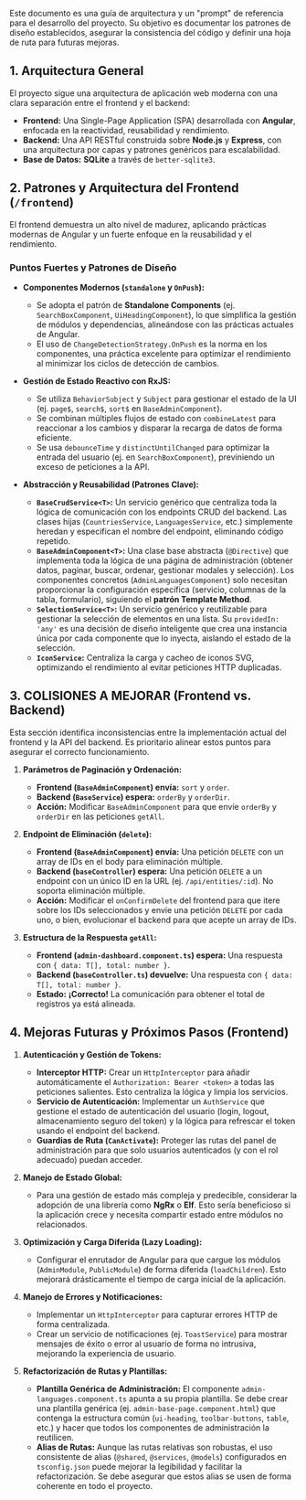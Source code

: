 Este documento es una guía de arquitectura y un "prompt" de referencia para el desarrollo del proyecto. Su objetivo es documentar los patrones de diseño establecidos, asegurar la consistencia del código y definir una hoja de ruta para futuras mejoras.

## 1. Arquitectura General

El proyecto sigue una arquitectura de aplicación web moderna con una clara separación entre el frontend y el backend:

-   **Frontend:** Una Single-Page Application (SPA) desarrollada con **Angular**, enfocada en la reactividad, reusabilidad y rendimiento.
-   **Backend:** Una API RESTful construida sobre **Node.js** y **Express**, con una arquitectura por capas y patrones genéricos para escalabilidad.
-   **Base de Datos:** **SQLite** a través de `better-sqlite3`.

## 2. Patrones y Arquitectura del Frontend (`/frontend`)

El frontend demuestra un alto nivel de madurez, aplicando prácticas modernas de Angular y un fuerte enfoque en la reusabilidad y el rendimiento.

### Puntos Fuertes y Patrones de Diseño

-   **Componentes Modernos (`standalone` y `OnPush`):**
    -   Se adopta el patrón de **Standalone Components** (ej. `SearchBoxComponent`, `UiHeadingComponent`), lo que simplifica la gestión de módulos y dependencias, alineándose con las prácticas actuales de Angular.
    -   El uso de `ChangeDetectionStrategy.OnPush` es la norma en los componentes, una práctica excelente para optimizar el rendimiento al minimizar los ciclos de detección de cambios.

-   **Gestión de Estado Reactivo con RxJS:**
    -   Se utiliza `BehaviorSubject` y `Subject` para gestionar el estado de la UI (ej. `page$`, `search$`, `sort$` en `BaseAdminComponent`).
    -   Se combinan múltiples flujos de estado con `combineLatest` para reaccionar a los cambios y disparar la recarga de datos de forma eficiente.
    -   Se usa `debounceTime` y `distinctUntilChanged` para optimizar la entrada del usuario (ej. en `SearchBoxComponent`), previniendo un exceso de peticiones a la API.

-   **Abstracción y Reusabilidad (Patrones Clave):**
    -   **`BaseCrudService<T>`:** Un servicio genérico que centraliza toda la lógica de comunicación con los endpoints CRUD del backend. Las clases hijas (`CountriesService`, `LanguagesService`, etc.) simplemente heredan y especifican el nombre del endpoint, eliminando código repetido.
    -   **`BaseAdminComponent<T>`:** Una clase base abstracta (`@Directive`) que implementa toda la lógica de una página de administración (obtener datos, paginar, buscar, ordenar, gestionar modales y selección). Los componentes concretos (`AdminLanguagesComponent`) solo necesitan proporcionar la configuración específica (servicio, columnas de la tabla, formulario), siguiendo el **patrón Template Method**.
    -   **`SelectionService<T>`:** Un servicio genérico y reutilizable para gestionar la selección de elementos en una lista. Su `providedIn: 'any'` es una decisión de diseño inteligente que crea una instancia única por cada componente que lo inyecta, aislando el estado de la selección.
    -   **`IconService`:** Centraliza la carga y cacheo de iconos SVG, optimizando el rendimiento al evitar peticiones HTTP duplicadas.

## 3. COLISIONES A MEJORAR (Frontend vs. Backend)

Esta sección identifica inconsistencias entre la implementación actual del frontend y la API del backend. Es prioritario alinear estos puntos para asegurar el correcto funcionamiento.

1.  **Parámetros de Paginación y Ordenación:**
    -   **Frontend (`BaseAdminComponent`) envía:** `sort` y `order`.
    -   **Backend (`BaseService`) espera:** `orderBy` y `orderDir`.
    -   **Acción:** Modificar `BaseAdminComponent` para que envíe `orderBy` y `orderDir` en las peticiones `getAll`.

2.  **Endpoint de Eliminación (`delete`):**
    -   **Frontend (`BaseAdminComponent`) envía:** Una petición `DELETE` con un array de IDs en el body para eliminación múltiple.
    -   **Backend (`baseController`) espera:** Una petición `DELETE` a un endpoint con un único ID en la URL (ej. `/api/entities/:id`). No soporta eliminación múltiple.
    -   **Acción:** Modificar el `onConfirmDelete` del frontend para que itere sobre los IDs seleccionados y envíe una petición `DELETE` por cada uno, o bien, evolucionar el backend para que acepte un array de IDs.

3.  **Estructura de la Respuesta `getAll`:**
    -   **Frontend (`admin-dashboard.component.ts`) espera:** Una respuesta con `{ data: T[], total: number }`.
    -   **Backend (`baseController.ts`) devuelve:** Una respuesta con `{ data: T[], total: number }`.
    -   **Estado:** **¡Correcto!** La comunicación para obtener el total de registros ya está alineada.

## 4. Mejoras Futuras y Próximos Pasos (Frontend)

1.  **Autenticación y Gestión de Tokens:**
    -   **Interceptor HTTP:** Crear un `HttpInterceptor` para añadir automáticamente el `Authorization: Bearer <token>` a todas las peticiones salientes. Esto centraliza la lógica y limpia los servicios.
    -   **Servicio de Autenticación:** Implementar un `AuthService` que gestione el estado de autenticación del usuario (login, logout, almacenamiento seguro del token) y la lógica para refrescar el token usando el endpoint del backend.
    -   **Guardias de Ruta (`CanActivate`):** Proteger las rutas del panel de administración para que solo usuarios autenticados (y con el rol adecuado) puedan acceder.

2.  **Manejo de Estado Global:**
    -   Para una gestión de estado más compleja y predecible, considerar la adopción de una librería como **NgRx** o **Elf**. Esto sería beneficioso si la aplicación crece y necesita compartir estado entre módulos no relacionados.

3.  **Optimización y Carga Diferida (Lazy Loading):**
    -   Configurar el enrutador de Angular para que cargue los módulos (`AdminModule`, `PublicModule`) de forma diferida (`loadChildren`). Esto mejorará drásticamente el tiempo de carga inicial de la aplicación.

4.  **Manejo de Errores y Notificaciones:**
    -   Implementar un `HttpInterceptor` para capturar errores HTTP de forma centralizada.
    -   Crear un servicio de notificaciones (ej. `ToastService`) para mostrar mensajes de éxito o error al usuario de forma no intrusiva, mejorando la experiencia de usuario.

5.  **Refactorización de Rutas y Plantillas:**
    -   **Plantilla Genérica de Administración:** El componente `admin-languages.component.ts` apunta a su propia plantilla. Se debe crear una plantilla genérica (ej. `admin-base-page.component.html`) que contenga la estructura común (`ui-heading`, `toolbar-buttons`, `table`, etc.) y hacer que todos los componentes de administración la reutilicen.
    -   **Alias de Rutas:** Aunque las rutas relativas son robustas, el uso consistente de alias (`@shared`, `@services`, `@models`) configurados en `tsconfig.json` puede mejorar la legibilidad y facilitar la refactorización. Se debe asegurar que estos alias se usen de forma coherente en todo el proyecto.

